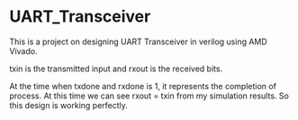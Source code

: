 # UART_Transceiver
This is a project on designing UART Transceiver in verilog using AMD Vivado.

txin is the transmitted input and rxout is the received bits.

At the time when txdone and rxdone is 1, it represents the completion of process.
At this time we can see rxout = txin from my simulation results. So this design is working perfectly.
